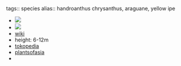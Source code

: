 tags:: species
alias:: handroanthus chrysanthus, araguane, yellow ipe

- ![](https://peach-geographical-bat-397.mypinata.cloud/ipfs/QmatVWv5sMJpyV6Pehsubb6g75MUmdJbaoaASnXk2CDNmA)
- ![](https://peach-geographical-bat-397.mypinata.cloud/ipfs/QmRN8JTqmH7Fp9Uu9E7oMLJVo5RNPjAFSeSzP6wbmbYA26)
- [wiki](https://en.wikipedia.org/wiki/Handroanthus_chrysanthus)
- height: 6-12m
- [tokopedia](https://www.tokopedia.com/hobbytaman/bibit-tanaman-hias-tabebuya-bunga-kuning-tanaman-tabebuia-chrysantha?extParam=ivf%3Dfalse%26src%3Dsearch)
- [plantsofasia](http://www.plantsofasia.com/index/handroanthus_chrysanthus/0-345)
-
